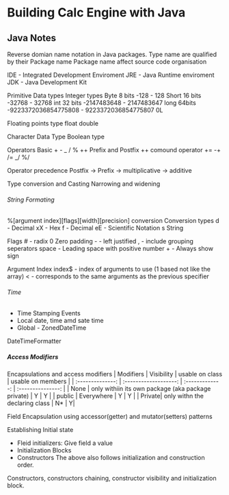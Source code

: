 # Building Calc Engine with Java

## Java Notes

Reverse domian name notation in Java packages.
Type name are qualified by their Package name
Package name affect source code organisation

IDE - Integrated Development Enviroment
JRE - Java Runtime enviroment
JDK - Java Development Kit

Primitive Data types
Integer types
Byte 8 bits -128 - 128
Short 16 bits -32768 - 32768
int 32 bits -2147483648 - 2147483647
long 64bits -9223372036854775808 - 9223372036854775807 0L

Floating points type
float
double

Character Data Type
Boolean type

Operators
Basic + - _ / %
++ Prefix and Postfix ++
comound operator += -+ /= _/ %/

Operator precedence
Postfix -> Prefix -> multiplicative -> additive

Type conversion and Casting
Narrowing and widening

###### String Formating

%[argument index][flags][width][precision] conversion
Conversion types
d - Decimal
xX - Hex
f - Decimal
eE - Scientific Notation
s String

Flags
\# - radix
0 Zero padding
\- - left justified
, - include grouping seperators
space - Leading space with positive number
\+ - Always show sign

Argument Index
index\$ - index of arguments to use (1 based not like the array)
< - corresponds to the same arguments as the previous specifier

###### Time

- Time Stamping Events
- Local date, time amd sate time
- Global - ZonedDateTime

DateTimeFormatter

##### Access Modifiers

Encapsulations and access modifiers
| Modifiers | Visibility | usable on class | usable on members |
| :--------------: | :-------------------: | :-------------: | :---------------: |
| None | only withiin its own package (aka package private) | Y | Y |
| public | Everywhere | Y | Y |
| Private| only withn the declaring class | N* | Y|

Field Encapsulation using accessor(getter) and mutator(setters) patterns

Establishing Initial state
- Fleid initializers: Give field a value
- Initialization Blocks
- Constructors
The above also follows initialization and construction order.

Constructors, constructors chaining, constructor visibility and initialization block.